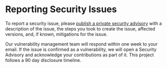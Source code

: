 # Reporting Security Issues
To report a security issue, please [publish a private security advisory](https://github.com/OpenAlly/httpie/security/advisories) with a description of the issue, the steps you took to create the issue, affected versions, and, if known, mitigations for the issue.

Our vulnerability management team will respond within one week to your email. If the issue is confirmed as a vulnerability, we will open a Security Advisory and acknowledge your contributions as part of it. This project follows a 90 day disclosure timeline.
